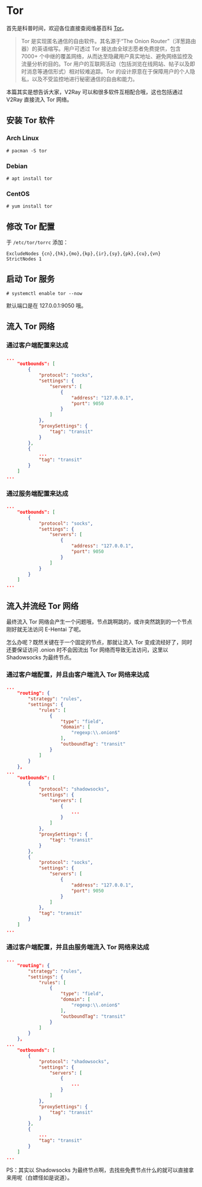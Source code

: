 # Tor

首先是科普时间，欢迎各位直接查阅维基百科 [Tor](https://zh.wikipedia.org/wiki/Tor)。

> Tor 是实现匿名通信的自由软件。其名源于“The Onion Router”（洋葱路由器）的英语缩写。用户可透过 Tor 接达由全球志愿者免费提供，包含 7000+ 个中继的覆盖网络，从而达至隐藏用户真实地址、避免网络监控及流量分析的目的。Tor 用户的互联网活动（包括浏览在线网站、帖子以及即时消息等通信形式）相对较难追踪。Tor 的设计原意在于保障用户的个人隐私，以及不受监控地进行秘密通信的自由和能力。 

本篇其实是想告诉大家，V2Ray 可以和很多软件互相配合哦，这也包括通过 V2Ray 直接流入 Tor 网络。

## 安装 Tor 软件

### Arch Linux

```plain
# pacman -S tor
```

### Debian

```plain
# apt install tor
```

### CentOS

```plain
# yum install tor
```

## 修改 Tor 配置

于 `/etc/tor/torrc` 添加：
```plain
ExcludeNodes {cn},{hk},{mo},{kp},{ir},{sy},{pk},{cu},{vn}
StrictNodes 1
```

## 启动 Tor 服务

```plain
# systemctl enable tor --now
```

默认端口是在 127.0.0.1:9050 哦。

## 流入 Tor 网络

### 通过客户端配置来达成

```json
...
    "outbounds": [
        {
            "protocol": "socks",
            "settings": {
                "servers": [
                    {
                        "address": "127.0.0.1",
                        "port": 9050
                    }
                ]
            },
            "proxySettings": {
                "tag": "transit"
            }
        },
        {
            ...
            "tag": "transit"
        }
    ]
...
```

### 通过服务端配置来达成

```json
...
    "outbounds": [
        {
            "protocol": "socks",
            "settings": {
                "servers": [
                    {
                        "address": "127.0.0.1",
                        "port": 9050
                    }
                ]
            }
        }
    ]
...
```

## 流入并流经 Tor 网络

最终流入 Tor 网络会产生一个问题哦，节点跳啊跳的，或许突然跳到的一个节点刚好就无法访问 E-Hentai 了呢。

怎么办呢？既然关键在于一个固定的节点，那就让流入 Tor 变成流经好了，同时还要保证访问 .onion 时不会因流出 Tor 网络而导致无法访问，这里以 Shadowsocks 为最终节点。

### 通过客户端配置，并且由客户端流入 Tor 网络来达成

```json
...
    "routing": {
        "strategy": "rules",
        "settings": {
            "rules": [
                {
                    "type": "field",
                    "domain": [
                        "regexp:\\.onion$"
                    ],
                    "outboundTag": "transit"
                }
            ]
        }
    },
...
    "outbounds": [
        {
            "protocol": "shadowsocks",
            "settings": {
                "servers": [
                    {
                        ...
                    }
                ]
            },
            "proxySettings": {
                "tag": "transit"
            }
        },
        {
            "protocol": "socks",
            "settings": {
                "servers": [
                    {
                        "address": "127.0.0.1",
                        "port": 9050
                    }
                ]
            },
            "tag": "transit"
        }
    ]
...
```

### 通过客户端配置，并且由服务端流入 Tor 网络来达成

```json
...
    "routing": {
        "strategy": "rules",
        "settings": {
            "rules": [
                {
                    "type": "field",
                    "domain": [
                        "regexp:\\.onion$"
                    ],
                    "outboundTag": "transit"
                }
            ]
        }
    },
...
    "outbounds": [
        {
            "protocol": "shadowsocks",
            "settings": {
                "servers": [
                    {
                        ...
                    }
                ]
            },
            "proxySettings": {
                "tag": "transit"
            }
        },
        {
            ...
            "tag": "transit"
        }
    ]
...
```

PS：其实以 Shadowsocks 为最终节点啊，去找些免费节点什么的就可以直接拿来用呢（白嫖怪如是说道）。
